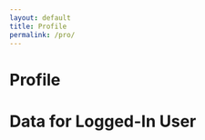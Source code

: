 ```yaml
---
layout: default
title: Profile
permalink: /pro/
---
```


# Profile



<!DOCTYPE html>
<html lang="en">
<head>
  <meta charset="UTF-8">
  <meta name="viewport" content="width=device-width, initial-scale=1.0">
  <title>User Specific Data</title>
  <style>
    table {
      width: 100%;
      border-collapse: collapse;
    }
    th, td {
      padding: 8px;
      text-align: left;
      border: 1px solid #ddd;
    }
  </style>
</head>
<body>

  <h1>Data for Logged-In User</h1>

  <table id="dataTable">
    <thead>
      <tr>
        <!-- Column headers will be inserted here -->
      </tr>
    </thead>
    <tbody>
      <!-- Data rows will be inserted here -->
    </tbody>
  </table>

  <script>
    // Fetch data from the Google Apps Script web app URL
    fetch('https://script.google.com/macros/s/AKfycbygmz83FkhcO6d2az2ocS_7gZYWlLKRGsQlQrT6UalW8ZvfnKSeTFt2zhq9UFtIT_40ig/exec') // Replace with your web app URL
      .then(response => response.json())
      .then(data => {
        // Check if the data is valid and not empty
        if (Array.isArray(data) && data.length > 0) {
          // Get the column headers from the first object
          const headers = Object.keys(data[0]);
          
          // Insert headers into the table
          const headerRow = document.querySelector('thead tr');
          headers.forEach(header => {
            const th = document.createElement('th');
            th.textContent = header;
            headerRow.appendChild(th);
          });

          // Insert data rows into the table
          const tbody = document.querySelector('tbody');
          data.forEach(row => {
            const tr = document.createElement('tr');
            headers.forEach(header => {
              const td = document.createElement('td');
              td.textContent = row[header];
              tr.appendChild(td);
            });
            tbody.appendChild(tr);
          });
        } else {
          console.error("No data found or invalid data structure.");
          // Handle empty data or display a message to the user
          document.body.innerHTML = '<p>No data available for the logged-in user.</p>';
        }
      })
      .catch(error => console.error('Error fetching data:', error));
  </script>

</body>
</html>
